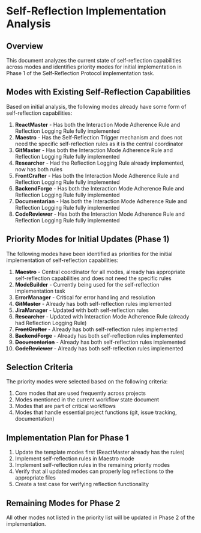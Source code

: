# Self-Reflection Implementation Analysis

## Overview
This document analyzes the current state of self-reflection capabilities across modes and identifies priority modes for initial implementation in Phase 1 of the Self-Reflection Protocol implementation task.

## Modes with Existing Self-Reflection Capabilities

Based on initial analysis, the following modes already have some form of self-reflection capabilities:

1. **ReactMaster** - Has both the Interaction Mode Adherence Rule and Reflection Logging Rule fully implemented
2. **Maestro** - Has the Self-Reflection Trigger mechanism and does not need the specific self-reflection rules as it is the central coordinator
3. **GitMaster** - Has both the Interaction Mode Adherence Rule and Reflection Logging Rule fully implemented
4. **Researcher** - Had the Reflection Logging Rule already implemented, now has both rules
5. **FrontCrafter** - Has both the Interaction Mode Adherence Rule and Reflection Logging Rule fully implemented
6. **BackendForge** - Has both the Interaction Mode Adherence Rule and Reflection Logging Rule fully implemented
7. **Documentarian** - Has both the Interaction Mode Adherence Rule and Reflection Logging Rule fully implemented
8. **CodeReviewer** - Has both the Interaction Mode Adherence Rule and Reflection Logging Rule fully implemented

## Priority Modes for Initial Updates (Phase 1)

The following modes have been identified as priorities for the initial implementation of self-reflection capabilities:

1. ~~**Maestro**~~ - Central coordinator for all modes, already has appropriate self-reflection capabilities and does not need the specific rules
2. **ModeBuilder** - Currently being used for the self-reflection implementation task
3. **ErrorManager** - Critical for error handling and resolution
4. ~~**GitMaster**~~ - Already has both self-reflection rules implemented
5. **JiraManager** - Updated with both self-reflection rules
6. ~~**Researcher**~~ - Updated with Interaction Mode Adherence Rule (already had Reflection Logging Rule)
7. ~~**FrontCrafter**~~ - Already has both self-reflection rules implemented
8. ~~**BackendForge**~~ - Already has both self-reflection rules implemented
9. ~~**Documentarian**~~ - Already has both self-reflection rules implemented
10. ~~**CodeReviewer**~~ - Already has both self-reflection rules implemented

## Selection Criteria

The priority modes were selected based on the following criteria:

1. Core modes that are used frequently across projects
2. Modes mentioned in the current workflow state document
3. Modes that are part of critical workflows
4. Modes that handle essential project functions (git, issue tracking, documentation)

## Implementation Plan for Phase 1

1. Update the template modes first (ReactMaster already has the rules)
2. Implement self-reflection rules in Maestro mode
3. Implement self-reflection rules in the remaining priority modes
4. Verify that all updated modes can properly log reflections to the appropriate files
5. Create a test case for verifying reflection functionality

## Remaining Modes for Phase 2

All other modes not listed in the priority list will be updated in Phase 2 of the implementation.